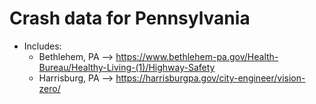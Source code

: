 # Crash data for Pennsylvania
- Includes:
  - Bethlehem, PA --> https://www.bethlehem-pa.gov/Health-Bureau/Healthy-Living-(1)/Highway-Safety
  - Harrisburg, PA --> https://harrisburgpa.gov/city-engineer/vision-zero/
  
